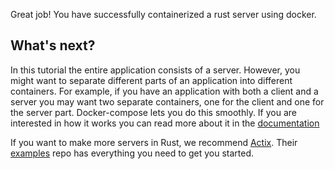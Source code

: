 
Great job! You have successfully containerized a rust server using docker.

## What's next?
In this tutorial the entire application consists of a server. However, you might want to separate different parts of an application into different containers. For example, if you have an application with both a client and a server you may want two separate containers, one for the client and one for the server part. Docker-compose lets you do this smoothly. If you are interested in how it works you can read more about it in the [documentation](https://docs.docker.com/compose/)
 
If you want to make more servers in Rust, we recommend [Actix](https://actix.rs/). Their [examples](https://github.com/actix/examples) repo has everything you need to get you started.
